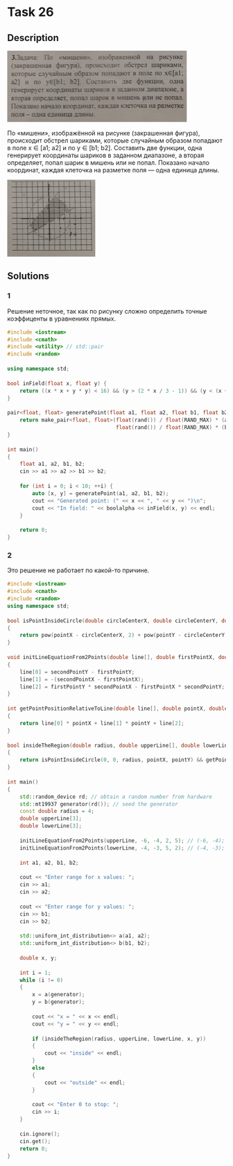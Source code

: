 # Task 26

## Description

![Description](26_description.png)

По «мишени», изображённой на рисунке (закрашенная фигура), происходит обстрел шариками, которые случайным образом попадают в поле x ∈ \[a1; a2\] и по y ∈ \[b1; b2\]. Составить две функции, одна генерирует координаты шариков в заданном диапазоне, а вторая определяет, попал шарик в мишень или не попал. Показано начало координат, каждая клеточка на разметке поля — одна единица длины.

![Target](26.png)

## Solutions

### 1
Решение неточное, так как по рисунку сложно определить точные коэффиценты в уравнениях прямых. 

```C++
#include <iostream>
#include <cmath>
#include <utility> // std::pair
#include <random>

using namespace std;

bool inField(float x, float y) {
    return ((x * x + y * y) < 16) && (y > (2 * x / 3 - 1)) && (y < (x + 3));
}

pair<float, float> generatePoint(float a1, float a2, float b1, float b2) {
    return make_pair<float, float>(float(rand()) / float(RAND_MAX) * (a2-a1) + a1,
                                   float(rand()) / float(RAND_MAX) * (b2-b1) + b1);
}

int main()
{
    float a1, a2, b1, b2;
    cin >> a1 >> a2 >> b1 >> b2;
    
    for (int i = 0; i < 10; ++i) {
        auto [x, y] = generatePoint(a1, a2, b1, b2);
        cout << "Generated point: (" << x << ", " << y << ")\n";
        cout << "In field: " << boolalpha << inField(x, y) << endl;
    }

    return 0;
}

```

### 2

Это решение не работает по какой-то причине.

```C++
#include <iostream>
#include <cmath>
#include <random>
using namespace std;

bool isPointInsideCircle(double circleCenterX, double circleCenterY, double circleRadius, double pointX, double pointY)
{
    return pow(pointX - circleCenterX, 2) + pow(pointY - circleCenterY, 2) <= pow(circleRadius, 2);
}

void initLineEquationFrom2Points(double line[], double firstPointX, double firstPointY, double secondPointX, double secondPointY)
{
    line[0] = secondPointY - firstPointY;
    line[1] = -(secondPointX - firstPointX);
    line[2] = firstPointY * secondPointX - firstPointX * secondPointY;
}

int getPointPositionRelativeToLine(double line[], double pointX, double pointY)
{
    return line[0] * pointX + line[1] * pointY + line[2];
}

bool insideTheRegion(double radius, double upperLine[], double lowerLine[], double pointX, double pointY)
{
    return isPointInsideCircle(0, 0, radius, pointX, pointY) && getPointPositionRelativeToLine(upperLine, pointX, pointY) <= 0 && getPointPositionRelativeToLine(lowerLine, pointX, pointY) >= 0;
}

int main()
{
    std::random_device rd; // obtain a random number from hardware
    std::mt19937 generator(rd()); // seed the generator
    const double radius = 4;
    double upperLine[3];
    double lowerLine[3];

    initLineEquationFrom2Points(upperLine, -6, -4, 2, 5); // (-6, -4); (2, 5)
    initLineEquationFrom2Points(lowerLine, -4, -3, 5, 2); // (-4, -3); (5, 2)

    int a1, a2, b1, b2;

    cout << "Enter range for x values: ";
    cin >> a1;
    cin >> a2;

    cout << "Enter range for y values: ";
    cin >> b1;
    cin >> b2;

    std::uniform_int_distribution<> a(a1, a2);
    std::uniform_int_distribution<> b(b1, b2);

    double x, y;

    int i = 1;
    while (i != 0)
    {
        x = a(generator);
        y = b(generator);

        cout << "x = " << x << endl;
        cout << "y = " << y << endl;

        if (insideTheRegion(radius, upperLine, lowerLine, x, y))
        {
            cout << "inside" << endl;
        }
        else
        {
            cout << "outside" << endl;
        }

        cout << "Enter 0 to stop: ";
        cin >> i;
    }

    cin.ignore();
    cin.get();
    return 0;
}
```